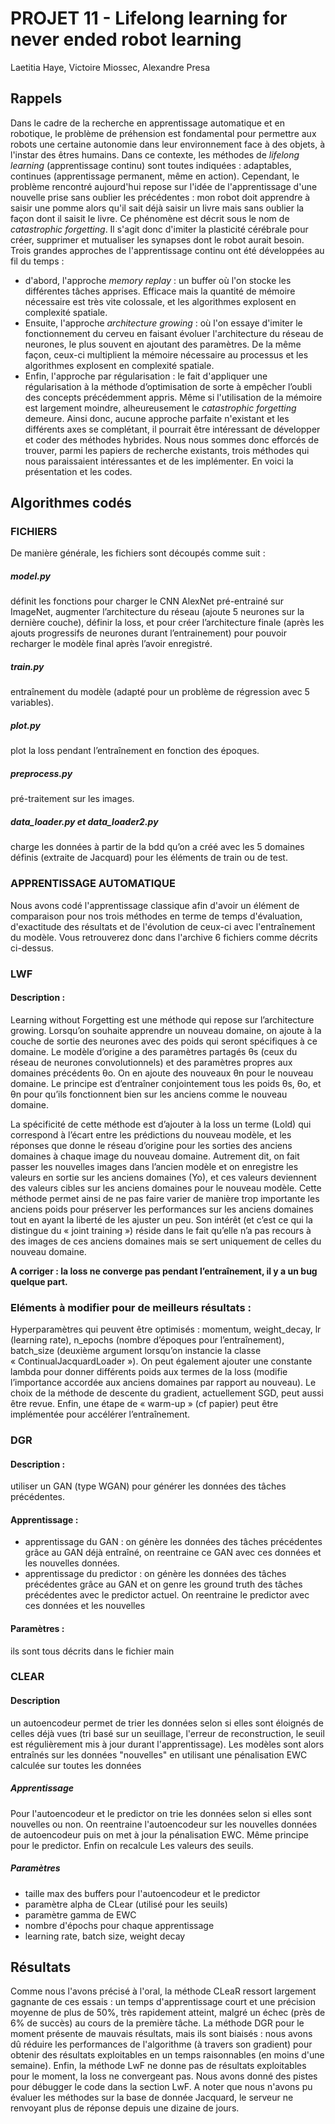 # PROJET 11 - Lifelong learning for never ended robot learning

Laetitia Haye, Victoire Miossec, Alexandre Presa



## Rappels
Dans le cadre de la recherche en apprentissage automatique et en robotique, le problème de préhension est fondamental pour permettre aux robots une certaine autonomie dans leur environnement face à des objets, à l'instar des êtres humains. Dans ce contexte, les méthodes de *lifelong learning* (apprentissage continu) sont toutes indiquées : adaptables, continues (apprentissage permanent, même en action).
Cependant, le problème rencontré aujourd'hui repose sur l'idée de l'apprentissage d'une nouvelle prise sans oublier les précédentes : mon robot doit apprendre à saisir une pomme alors qu'il sait déjà saisir un livre mais sans oublier la façon dont il saisit le livre. Ce phénomène est décrit sous le nom de *catastrophic forgetting*. Il s'agit donc d'imiter la plasticité cérébrale pour créer, supprimer et mutualiser les synapses dont le robot aurait besoin.
Trois grandes approches de l'apprentissage continu ont été développées au fil du temps :
- d'abord, l'approche *memory replay* : un buffer où l'on stocke les différentes tâches apprises. Efficace mais la quantité de mémoire nécessaire est très vite colossale, et les algorithmes explosent en complexité spatiale.
- Ensuite, l'approche *architecture growing* : où l'on essaye d'imiter le fonctionnement du cerveu en faisant évoluer l'architecture du réseau de neurones, le plus souvent en ajoutant des paramètres. De la même façon, ceux-ci multiplient la mémoire nécessaire au processus et les algorithmes explosent en complexité spatiale.
- Enfin, l'approche par régularisation : le fait d'appliquer une régularisation à la méthode d’optimisation de sorte à
empêcher l’oubli des concepts précédemment appris. Même si l'utilisation de la mémoire est largement moindre, alheureusement le *catastrophic forgetting* demeure.
Ainsi donc, aucune approche parfaite n'existant et les différents axes se complétant, il pourrait être intéressant de développer et coder des méthodes hybrides. Nous nous sommes donc efforcés de trouver, parmi les papiers de recherche existants, trois méthodes qui nous paraissaient intéressantes et de les implémenter.
En voici la présentation et les codes.



## Algorithmes codés

### FICHIERS
De manière générale, les fichiers sont découpés comme suit :

##### model.py
définit les fonctions pour charger le CNN AlexNet pré-entrainé sur ImageNet, augmenter l’architecture du réseau (ajoute 5 neurones sur la dernière couche), définir la loss, et pour créer l’architecture finale (après les ajouts progressifs de neurones durant l’entrainement) pour pouvoir recharger le modèle final après l’avoir enregistré.

##### train.py 
entraînement du modèle (adapté pour un problème de régression avec 5 variables).

##### plot.py
plot la loss pendant l’entraînement en fonction des époques.

##### preprocess.py 
pré-traitement sur les images.

##### data_loader.py et data_loader2.py
charge les données à partir de la bdd qu’on a créé avec les 5 domaines définis (extraite de Jacquard) pour les éléments de train ou de test.

### APPRENTISSAGE AUTOMATIQUE
Nous avons codé l'apprentissage classique afin d'avoir un élément de comparaison pour nos trois méthodes en terme de temps d'évaluation, d'exactitude des résultats et de l'évolution de ceux-ci avec l'entraînement du modèle. Vous retrouverez donc dans l'archive 6 fichiers comme décrits ci-dessus.


### LWF

#### Description :
Learning without Forgetting est une méthode qui repose sur l’architecture growing. Lorsqu’on souhaite apprendre un nouveau domaine, on ajoute à la couche de sortie des neurones avec des poids qui seront spécifiques à ce domaine. Le modèle d’origine a des paramètres partagés θs (ceux du réseau de neurones convolutionnels) et des paramètres propres aux domaines précédents θo. On en ajoute des nouveaux θn pour le nouveau domaine.
Le principe est d’entraîner conjointement tous les poids θs, θo, et θn pour qu’ils fonctionnent bien sur les anciens comme le nouveau domaine.

La spécificité de cette méthode est d’ajouter à la loss un terme (Lold) qui correspond à l’écart entre les prédictions du nouveau modèle, et les réponses que donne le réseau d’origine pour les sorties des anciens domaines à chaque image du nouveau domaine. Autrement dit, on fait passer les nouvelles images dans l’ancien modèle et on enregistre les valeurs en sortie sur les anciens domaines (Yo), et ces valeurs deviennent des valeurs cibles sur les anciens domaines pour le nouveau modèle.
Cette méthode permet ainsi de ne pas faire varier de manière trop importante les anciens poids pour préserver les performances sur les anciens domaines tout en ayant la liberté de les ajuster un peu.  Son intérêt (et c’est ce qui la distingue du « joint training ») réside dans le fait qu’elle n’a pas recours à des images de ces anciens domaines mais se sert uniquement de celles du nouveau domaine.

**A corriger : la loss ne converge pas pendant l’entraînement, il y a un bug quelque part.**

### Eléments à modifier pour de meilleurs résultats :
Hyperparamètres qui peuvent être optimisés : momentum, weight_decay, lr (learning rate), n_epochs (nombre d’époques pour l’entraînement), batch_size (deuxième argument lorsqu’on instancie la classe « ContinualJacquardLoader »). On peut également ajouter une constante lambda pour donner différents poids aux termes de la loss (modifie l’importance accordée aux anciens domaines par rapport au nouveau).
Le choix de la méthode de descente du gradient, actuellement SGD, peut aussi être revue.
Enfin, une étape de « warm-up » (cf papier) peut être implémentée pour accélérer l’entraînement.


### DGR
#### Description :
utiliser un GAN (type WGAN) pour générer les données des tâches précédentes.

#### Apprentissage :
- apprentissage du GAN : on génère les données des tâches précédentes grâce au GAN déjà entraîné, on reentraine ce GAN avec ces données et les nouvelles données.
- apprentissage du predictor : on génère les données des tâches précédentes grâce au GAN et on genre les ground truth des tâches précédentes avec le predictor actuel. On reentraine le predictor avec ces données et les nouvelles

#### Paramètres :
ils sont tous décrits dans le fichier main


### CLEAR
#### Description
un autoencodeur permet de trier les données selon si elles sont éloignés de celles déjà vues (tri basé sur un seuillage,  l'erreur de reconstruction, le seuil est régulièrement mis à jour durant l'apprentissage). Les modèles sont alors entraînés sur les données "nouvelles" en utilisant une pénalisation EWC calculée sur toutes les données

##### Apprentissage
Pour l'autoencodeur et le predictor on trie les données selon si elles sont nouvelles ou non. On reentraine l'autoencodeur sur les nouvelles données de autoencodeur puis on met à jour la pénalisation EWC. Même principe pour le predictor. Enfin on recalcule Les valeurs des seuils.

##### Paramètres
- taille max des buffers pour l'autoencodeur et le predictor
- paramètre alpha de CLear (utilisé pour les seuils)
- paramètre gamma de EWC
- nombre d'épochs pour chaque apprentissage
- learning rate, batch size, weight decay


## Résultats
Comme nous l'avons précisé à l'oral, la méthode CLeaR ressort largement gagnante de ces essais : un temps d'apprentissage court et une précision moyenne de plus de 50%, très rapidement atteint, malgré un échec (près de 6% de succès) au cours de la première tâche. La méthode DGR pour le moment présente de mauvais résultats, mais ils sont biaisés : nous avons dû réduire les performances de l'algorithme (à travers son gradient) pour obtenir des résultats exploitables en un temps raisonnables (en moins d'une semaine). Enfin, la méthode LwF ne donne pas de résultats exploitables pour le moment, la loss ne convergeant pas. Nous avons donné des pistes pour débugger le code dans la section LwF.
A noter que nous n'avons pu évaluer les méthodes sur la base de donnée Jacquard, le serveur ne renvoyant plus de réponse depuis une dizaine de jours.
